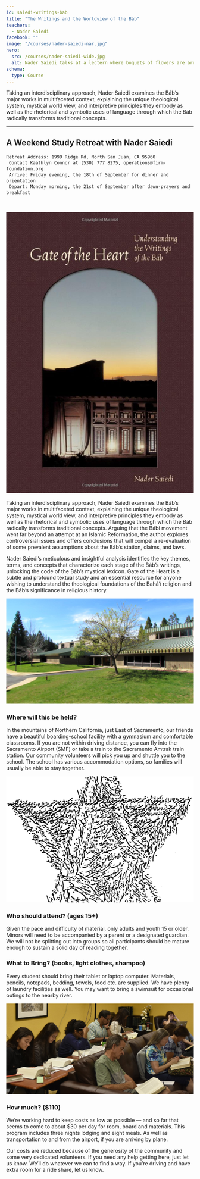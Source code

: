 ```yaml
---
id: saiedi-writings-bab
title: "The Writings and the Worldview of the Báb"
teachers:
  - Nader Saiedi
facebook: ""
image: "/courses/nader-saiedi-nar.jpg"
hero:
  src: /courses/nader-saiedi-wide.jpg
  alt: Nader Saiedi talks at a lectern where boquets of flowers are arranged
schema:
  type: Course
---
```


Taking an interdisciplinary approach, Nader Saiedi examines the Báb’s major works in multifaceted context, explaining the unique theological system, mystical world view, and interpretive principles they embody as well as the rhetorical and symbolic uses of language through which the Báb radically transforms traditional concepts.

---

## A Weekend Study Retreat with Nader Saiedi

```
Retreat Address: 1999 Ridge Rd, North San Juan, CA 95960
 Contact Kaathlyn Connor at (530) 777 8275, operations@firm-foundation.org
 Arrive: Friday evening, the 18th of September for dinner and orientation
 Depart: Monday morning, the 21st of September after dawn-prayers and breakfast
```

<br>

![book: gate of the heart](/courses/gate-heart.jpg#floater2)

Taking an interdisciplinary approach, Nader Saiedi examines the Báb’s major works in multifaceted context, explaining the unique theological system, mystical world view, and interpretive principles they embody as well as the rhetorical and symbolic uses of language through which the Báb radically transforms traditional concepts. Arguing that the Bábí movement went far beyond an attempt at an Islamic Reformation, the author explores controversial issues and offers conclusions that will compel a re-evaluation of some prevalent assumptions about the Báb’s station, claims, and laws.

Nader Saiedi’s meticulous and insightful analysis identifies the key themes, terms, and concepts that characterize each stage of the Báb’s writings, unlocking the code of the Báb’s mystical lexicon. Gate of the Heart is a subtle and profound textual study and an essential resource for anyone wishing to understand the theological foundations of the Bahá’í religion and the Báb’s significance in religious history.



![school front](/courses/school-front2.jpg#floater)
### Where will this be held?

In the mountains of Northern California, just East of Sacramento, our friends have a beautiful boarding-school facility with a gymnasium and comfortable classrooms. If you are not within driving distance, you can fly into the Sacramento Airport (SMF) or take a train to the Sacramento Amtrak train station. Our community volunteers will pick you up and shuttle you to the school. The school has various accommodation options, so families will usually be able to stay together.



![the Bab's haykal](/courses/haykal-Bab-wide.gif#floater2)
### Who should attend? (ages 15+)

Given the pace and difficulty of material, only adults and youth 15 or older. Minors will need to be accompanied by a parent or a designated guardian. We will not be splitting out into groups so all participants should be mature enough to sustain a solid day of reading together.



### What to Bring? (books, light clothes, shampoo)

Every student should bring their tablet or laptop computer. Materials, pencils, notepads, bedding, towels, food etc. are supplied. We have plenty of laundry facilities as well. You may want to bring a swimsuit for occasional outings to the nearby river.


![participants](/db-challenge/db-banner-2019.jpg#floater)

### How much? ($110)

We’re working hard to keep costs as low as possible — and so far that seems to come to about $30 per day for room, board and materials. This program includes three nights lodging and eight meals. As well as transportation to and from the airport, if you are arriving by plane.

Our costs are reduced because of the generosity of the community and some very dedicated volunteers. If you need any help getting here, just let us know. We’ll do whatever we can to find a way. If you’re driving and have extra room for a ride share, let us know.

<br><br><br><br>
